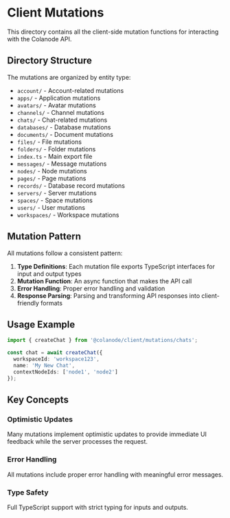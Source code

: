 # Client Mutations

This directory contains all the client-side mutation functions for interacting with the Colanode API.

## Directory Structure

The mutations are organized by entity type:

- `account/` - Account-related mutations
- `apps/` - Application mutations
- `avatars/` - Avatar mutations
- `channels/` - Channel mutations
- `chats/` - Chat-related mutations
- `databases/` - Database mutations
- `documents/` - Document mutations
- `files/` - File mutations
- `folders/` - Folder mutations
- `index.ts` - Main export file
- `messages/` - Message mutations
- `nodes/` - Node mutations
- `pages/` - Page mutations
- `records/` - Database record mutations
- `servers/` - Server mutations
- `spaces/` - Space mutations
- `users/` - User mutations
- `workspaces/` - Workspace mutations

## Mutation Pattern

All mutations follow a consistent pattern:

1. **Type Definitions**: Each mutation file exports TypeScript interfaces for input and output types
2. **Mutation Function**: An async function that makes the API call
3. **Error Handling**: Proper error handling and validation
4. **Response Parsing**: Parsing and transforming API responses into client-friendly formats

## Usage Example

```typescript
import { createChat } from '@colanode/client/mutations/chats';

const chat = await createChat({
  workspaceId: 'workspace123',
  name: 'My New Chat',
  contextNodeIds: ['node1', 'node2']
});
```

## Key Concepts

### Optimistic Updates
Many mutations implement optimistic updates to provide immediate UI feedback while the server processes the request.

### Error Handling
All mutations include proper error handling with meaningful error messages.

### Type Safety
Full TypeScript support with strict typing for inputs and outputs.